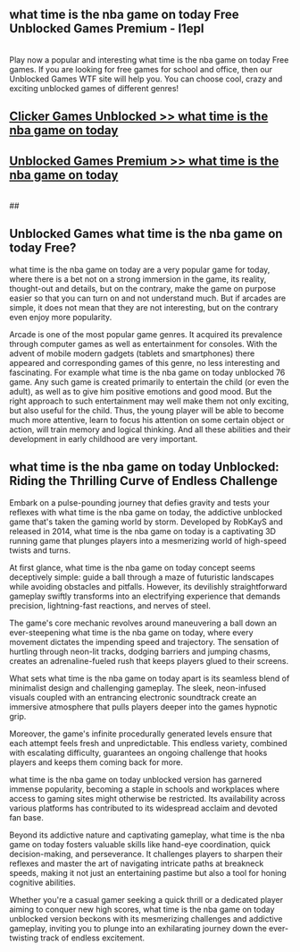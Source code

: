 ## what time is the nba game on today Free Unblocked Games Premium - l1epl <br>
<br>
Play now a popular and interesting what time is the nba game on today Free games. If you are looking for free games for school and office, then our Unblocked Games WTF site will help you. You can choose cool, crazy and exciting unblocked games of different genres!


##  [Clicker Games Unblocked >> what time is the nba game on today](http://freeplayer.one?title=what_time_is_the_nba_game_on_today&ref=04)

##  [Unblocked Games Premium >> what time is the nba game on today](http://freeplayer.one?title=what_time_is_the_nba_game_on_today&ref=04)
  <br>
  ##



## Unblocked Games what time is the nba game on today Free?

what time is the nba game on today are a very popular game for today, where there is a bet not on a strong immersion in the game, its reality, thought-out and details, but on the contrary, make the game on purpose easier so that you can turn on and not understand much. But if arcades are simple, it does not mean that they are not interesting, but on the contrary even enjoy more popularity.

Arcade is one of the most popular game genres. It acquired its prevalence through computer games as well as entertainment for consoles. With the advent of mobile modern gadgets (tablets and smartphones) there appeared and corresponding games of this genre, no less interesting and fascinating. For example what time is the nba game on today unblocked 76 game. Any such game is created primarily to entertain the child (or even the adult), as well as to give him positive emotions and good mood. But the right approach to such entertainment may well make them not only exciting, but also useful for the child. Thus, the young player will be able to become much more attentive, learn to focus his attention on some certain object or action, will train memory and logical thinking. And all these abilities and their development in early childhood are very important.

##  what time is the nba game on today Unblocked: Riding the Thrilling Curve of Endless Challenge

Embark on a pulse-pounding journey that defies gravity and tests your reflexes with what time is the nba game on today, the addictive unblocked game that's taken the gaming world by storm. Developed by RobKayS and released in 2014, what time is the nba game on today is a captivating 3D running game that plunges players into a mesmerizing world of high-speed twists and turns.

At first glance, what time is the nba game on today concept seems deceptively simple: guide a ball through a maze of futuristic landscapes while avoiding obstacles and pitfalls. However, its devilishly straightforward gameplay swiftly transforms into an electrifying experience that demands precision, lightning-fast reactions, and nerves of steel.

The game's core mechanic revolves around maneuvering a ball down an ever-steepening what time is the nba game on today, where every movement dictates the impending speed and trajectory. The sensation of hurtling through neon-lit tracks, dodging barriers and jumping chasms, creates an adrenaline-fueled rush that keeps players glued to their screens.

What sets what time is the nba game on today apart is its seamless blend of minimalist design and challenging gameplay. The sleek, neon-infused visuals coupled with an entrancing electronic soundtrack create an immersive atmosphere that pulls players deeper into the games hypnotic grip.

Moreover, the game's infinite procedurally generated levels ensure that each attempt feels fresh and unpredictable. This endless variety, combined with escalating difficulty, guarantees an ongoing challenge that hooks players and keeps them coming back for more.

what time is the nba game on today unblocked version has garnered immense popularity, becoming a staple in schools and workplaces where access to gaming sites might otherwise be restricted. Its availability across various platforms has contributed to its widespread acclaim and devoted fan base.

Beyond its addictive nature and captivating gameplay, what time is the nba game on today fosters valuable skills like hand-eye coordination, quick decision-making, and perseverance. It challenges players to sharpen their reflexes and master the art of navigating intricate paths at breakneck speeds, making it not just an entertaining pastime but also a tool for honing cognitive abilities.

Whether you're a casual gamer seeking a quick thrill or a dedicated player aiming to conquer new high scores, what time is the nba game on today unblocked version beckons with its mesmerizing challenges and addictive gameplay, inviting you to plunge into an exhilarating journey down the ever-twisting track of endless excitement.